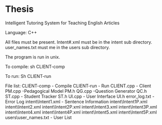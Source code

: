 Thesis
======

Intelligent Tutoring System for Teaching English Articles

Language: C++

All files must be present.
Intent#.xml must be in the intent sub directory.
user_names.txt must me in the users sub directory.

The program is run in unix.

To compile: 
  sh CLIENT-comp

To run:
  Sh CLIENT-run

File list:
	CLIENT-comp	        - Compile
	CLIENT-run	        - Run
	CLIENT.cpp	        - Client
	PM.cpp		          -Pedagogical Model
	PM.h
	QG.cpp		          -Question Generator
	QC.h
	ST.cpp		          - Student Tracker
	ST.h
	UI.cpp		          - User Interface
	UI.h
	error_log.txt     	- Error Log
  intent\Intent1.xml	- Sentence Information
  intent\Intent1P.xml
  intent\Intent2.xml
  intent\Intent2P.xml
  intent\Intent3.xml
  intent\Intent3P.xml
  intent\Intent4.xml
  intent\Intent4P.xml 
  intent\Intent5.xml
  intent\Intent5P.xml
  users\user_names.txt	- User List
